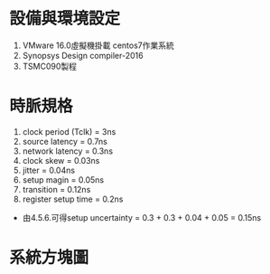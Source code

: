 設備與環境設定
=============
1. VMware 16.0虛擬機掛載 centos7作業系統
2. Synopsys Design compiler-2016
3. TSMC090製程

時脈規格
=======
1. clock period (Tclk) = 3ns
2. source latency = 0.7ns
3. network latency = 0.3ns
4. clock skew = 0.03ns
5. jitter = 0.04ns
6. setup magin = 0.05ns
7. transition = 0.12ns
8. register setup time = 0.2ns

- 由4.5.6.可得setup uncertainty = 0.3 + 0.3 + 0.04 + 0.05 = 0.15ns

系統方塊圖
=========
